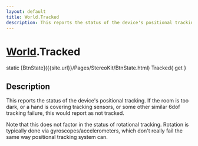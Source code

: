```yaml
---
layout: default
title: World.Tracked
description: This reports the status of the device's positional tracking. If the room is too dark, or a hand is covering tracking sensors, or some other similar 6dof tracking failure, this would report as not tracked.  Note that this does not factor in the status of rotational tracking. Rotation is typically done via gyroscopes/accelerometers, which don't really fail the same way positional tracking system can.
---
```

# [World]({{site.url}}/Pages/StereoKit/World.html).Tracked

<div class='signature' markdown='1'>
static [BtnState]({{site.url}}/Pages/StereoKit/BtnState.html) Tracked{ get }
</div>

## Description
This reports the status of the device's positional
tracking. If the room is too dark, or a hand is covering tracking
sensors, or some other similar 6dof tracking failure, this would
report as not tracked.

Note that this does not factor in the status of rotational
tracking. Rotation is typically done via gyroscopes/accelerometers,
which don't really fail the same way positional tracking system
can.

